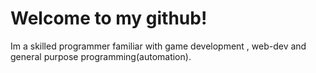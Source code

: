 # Welcome to my github!

Im a skilled programmer familiar with game development , web-dev and general purpose programming(automation).
